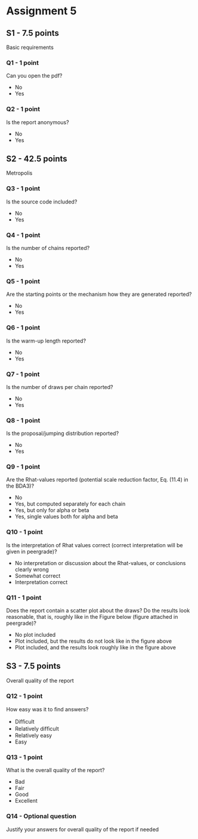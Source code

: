 # Assignment 5

## S1 - 7.5 points

Basic requirements

### Q1 - 1 point

Can you open the pdf?

- No
- Yes

### Q2 - 1 point

Is the report anonymous?

- No
- Yes

## S2 - 42.5 points

Metropolis

### Q3 - 1 point

Is the source code included?

- No
- Yes

### Q4 - 1 point

Is the number of chains reported?

- No
- Yes

### Q5 - 1 point

Are the starting points or the mechanism how they are generated reported?

- No
- Yes

### Q6 - 1 point

Is the warm-up length reported?

- No
- Yes

### Q7 - 1 point

Is the number of draws per chain reported?

- No
- Yes

### Q8 - 1 point

Is the proposal/jumping distribution reported?

- No
- Yes

### Q9 - 1 point

Are the Rhat-values reported (potential scale reduction factor, Eq. (11.4) in the BDA3)?

- No
- Yes, but computed separately for each chain
- Yes, but only for alpha or beta
- Yes, single values both for alpha and beta

### Q10 - 1 point

Is the interpretation of Rhat values correct (correct interpretation will be given in peergrade)?

- No interpretation or discussion about the Rhat-values, or conclusions clearly wrong
- Somewhat correct
- Interpretation correct

### Q11 - 1 point
Does the report contain a scatter plot about the draws? Do the results look reasonable, that is, roughly like in the Figure below (figure attached in peergrade)?

- No plot included
- Plot included, but the results do not look like in the figure above
- Plot included, and the results look roughly like in the figure above

## S3 - 7.5 points

Overall quality of the report

### Q12 - 1 point

How easy was it to ﬁnd answers?

- Difﬁcult
- Relatively difﬁcult
- Relatively easy
- Easy

### Q13 - 1 point

What is the overall quality of the report?

- Bad
- Fair
- Good
- Excellent

### Q14 - Optional question

Justify your answers for overall quality of the report if needed
